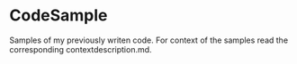 # CodeSample
Samples of my previously writen code.
For context of the samples read the corresponding contextdescription.md.
